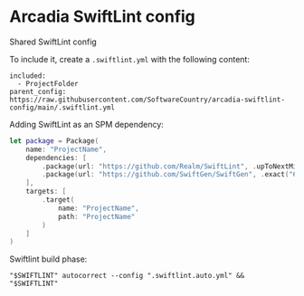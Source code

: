 # Arcadia SwiftLint config

Shared SwiftLint config

To include it, create a `.swiftlint.yml` with the following content:
```
included:
  - ProjectFolder
parent_config: https://raw.githubusercontent.com/SoftwareCountry/arcadia-swiftlint-config/main/.swiftlint.yml
```

Adding SwiftLint as an SPM dependency:
```swift
let package = Package(
    name: "ProjectName",
    dependencies: [
        .package(url: "https://github.com/Realm/SwiftLint", .upToNextMinor(from: "0.42.0")),
        .package(url: "https://github.com/SwiftGen/SwiftGen", .exact("6.4.0")),
    ],
    targets: [
        .target(
            name: "ProjectName",
            path: "ProjectName"
        )
    ]
)
```

Swiftlint build phase:
```
"$SWIFTLINT" autocorrect --config ".swiftlint.auto.yml" && "$SWIFTLINT"
```
